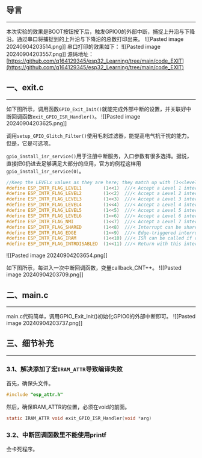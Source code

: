 ## 导言
---
本次实验的效果是BOOT按钮按下后，触发GPIO0的外部中断，捕捉上升沿与下降沿。通过串口将捕捉到的上升沿与下降沿的总数打印出来。
![[Pasted image 20240904203514.png]]
串口打印的效果如下：
![[Pasted image 20240904203557.png]]
源码地址：[https://github.com/q164129345/esp32_Learning/tree/main/code_EXIT](https://github.com/q164129345/esp32_Learning/tree/main/code_EXIT)

## 一、exit.c
---
如下图所示，调用函数`GPIO_Exit_Init()`就能完成外部中断的设置，并关联好中断回调函数`exit_GPIO_ISR_Handler()`。
![[Pasted image 20240904203625.png]]


调用`setup_GPIO_Glitch_Filter()`使用毛刺过滤器，能提高电气抗干扰的能力。但是，它是可选项。

`gpio_install_isr_service()`用于注册中断服务，入口参数有很多选择。据说，直接把0扔进去足够满足大部分的应用，官方的例程这样用`gpio_install_isr_service(0)`。
```c
//Keep the LEVELx values as they are here; they match up with (1<<level)
#define ESP_INTR_FLAG_LEVEL1        (1<<1)  ///< Accept a Level 1 interrupt vector (lowest priority)
#define ESP_INTR_FLAG_LEVEL2        (1<<2)  ///< Accept a Level 2 interrupt vector
#define ESP_INTR_FLAG_LEVEL3        (1<<3)  ///< Accept a Level 3 interrupt vector
#define ESP_INTR_FLAG_LEVEL4        (1<<4)  ///< Accept a Level 4 interrupt vector
#define ESP_INTR_FLAG_LEVEL5        (1<<5)  ///< Accept a Level 5 interrupt vector
#define ESP_INTR_FLAG_LEVEL6        (1<<6)  ///< Accept a Level 6 interrupt vector
#define ESP_INTR_FLAG_NMI           (1<<7)  ///< Accept a Level 7 interrupt vector (highest priority)
#define ESP_INTR_FLAG_SHARED        (1<<8)  ///< Interrupt can be shared between ISRs
#define ESP_INTR_FLAG_EDGE          (1<<9)  ///< Edge-triggered interrupt
#define ESP_INTR_FLAG_IRAM          (1<<10) ///< ISR can be called if cache is disabled
#define ESP_INTR_FLAG_INTRDISABLED  (1<<11) ///< Return with this interrupt disabled
```
![[Pasted image 20240904203654.png]]


如下图所示，每进入一次中断回调函数，变量callback_CNT++。
![[Pasted image 20240904203709.png]]

## 二、main.c
---
main.c代码简单，调用GPIO_Exit_Init()初始化GPIO0的外部中断即可。
![[Pasted image 20240904203737.png]]

## 三、细节补充
---
### 3.1、解决添加了宏`IRAM_ATTR`导致编译失败
首先，确保头文件。

```c
#include "esp_attr.h"
```
然后，确保IRAM_ATTR的位置，必须在void的前面。
```c
static IRAM_ATTR void exit_GPIO_ISR_Handler(void *arg)
```

### 3.2、中断回调函数里不能使用printf
会卡死程序。